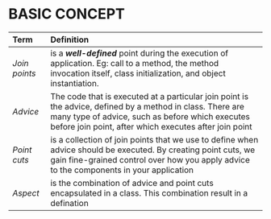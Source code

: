 # BASIC CONCEPT
|Term|Definition|
|:---|:---|
|_Join points_|is a _**well-defined**_ point during the execution of application. Eg: call to a method, the method invocation itself, class initialization, and object instantiation.|
|_Advice_|The code that is executed at a particular join point is the advice, defined by a method in class. There are many type of advice, such as before which executes before join point, after which executes after join point|
|_Point cuts_|is a collection of join points that we use to define when advice should be executed. By creating point cuts, we gain fine-grained control over how you apply advice to the components in your application|
|_Aspect_|is the combination of advice and point cuts encapsulated in a class. This combination result in a defination|
<!--stackedit_data:
eyJoaXN0b3J5IjpbLTE3MjQ4MjUxMDVdfQ==
-->